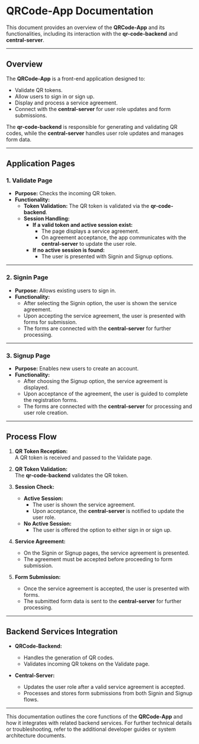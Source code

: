 # QRCode-App Documentation

This document provides an overview of the **QRCode-App** and its functionalities, including its interaction with the **qr-code-backend** and **central-server**.

---

## Overview

The **QRCode-App** is a front-end application designed to:
- Validate QR tokens.
- Allow users to sign in or sign up.
- Display and process a service agreement.
- Connect with the **central-server** for user role updates and form submissions.

The **qr-code-backend** is responsible for generating and validating QR codes, while the **central-server** handles user role updates and manages form data.

---

## Application Pages

### 1. Validate Page

- **Purpose:** Checks the incoming QR token.
- **Functionality:**
  - **Token Validation:** The QR token is validated via the **qr-code-backend**.
  - **Session Handling:**
    - **If a valid token and active session exist:**  
      - The page displays a service agreement.
      - On agreement acceptance, the app communicates with the **central-server** to update the user role.
    - **If no active session is found:**  
      - The user is presented with Signin and Signup options.

---

### 2. Signin Page

- **Purpose:** Allows existing users to sign in.
- **Functionality:**
  - After selecting the Signin option, the user is shown the service agreement.
  - Upon accepting the service agreement, the user is presented with forms for submission.
  - The forms are connected with the **central-server** for further processing.

---

### 3. Signup Page

- **Purpose:** Enables new users to create an account.
- **Functionality:**
  - After choosing the Signup option, the service agreement is displayed.
  - Upon acceptance of the agreement, the user is guided to complete the registration forms.
  - The forms are connected with the **central-server** for processing and user role creation.

---

## Process Flow

1. **QR Token Reception:**  
   A QR token is received and passed to the Validate page.

2. **QR Token Validation:**  
   The **qr-code-backend** validates the QR token.
   
3. **Session Check:**
   - **Active Session:**  
     - The user is shown the service agreement.
     - Upon acceptance, the **central-server** is notified to update the user role.
   - **No Active Session:**  
     - The user is offered the option to either sign in or sign up.
     
4. **Service Agreement:**  
   - On the Signin or Signup pages, the service agreement is presented.
   - The agreement must be accepted before proceeding to form submission.

5. **Form Submission:**  
   - Once the service agreement is accepted, the user is presented with forms.
   - The submitted form data is sent to the **central-server** for further processing.

---

## Backend Services Integration

- **QRCode-Backend:**  
  - Handles the generation of QR codes.
  - Validates incoming QR tokens on the Validate page.

- **Central-Server:**  
  - Updates the user role after a valid service agreement is accepted.
  - Processes and stores form submissions from both Signin and Signup flows.

---

This documentation outlines the core functions of the **QRCode-App** and how it integrates with related backend services. For further technical details or troubleshooting, refer to the additional developer guides or system architecture documents.